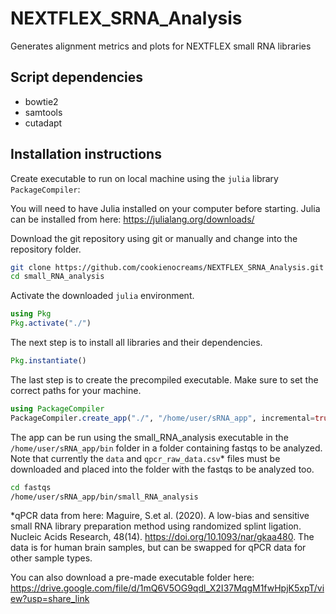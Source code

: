 # NEXTFLEX_SRNA_Analysis
Generates alignment metrics and plots for NEXTFLEX small RNA libraries

## Script dependencies
- bowtie2
- samtools
- cutadapt

## Installation instructions

Create executable to run on local machine using the `julia` library `PackageCompiler`:

You will need to have Julia installed on your computer before starting. Julia can be installed from here: https://julialang.org/downloads/

Download the git repository using git or manually and change into the repository folder.
```bash
git clone https://github.com/cookienocreams/NEXTFLEX_SRNA_Analysis.git small_RNA_analysis
cd small_RNA_analysis
```
Activate the downloaded `julia` environment.
```julia
using Pkg
Pkg.activate("./")
```
The next step is to install all libraries and their dependencies.
```julia
Pkg.instantiate()
```

The last step is to create the precompiled executable. Make sure to set the correct paths for your machine.

```julia
using PackageCompiler
PackageCompiler.create_app("./", "/home/user/sRNA_app", incremental=true, precompile_execution_file="./src/small_RNA_analysis.jl", include_lazy_artifacts=true)
```

The app can be run using the small_RNA_analysis executable in the `/home/user/sRNA_app/bin` folder in a folder containing fastqs to be analyzed. Note that currently the `data` and `qpcr_raw_data.csv`* files must be downloaded and placed into the folder with the fastqs to be analyzed too.

```bash
cd fastqs
/home/user/sRNA_app/bin/small_RNA_analysis
```

*qPCR data from here: Maguire, S.et al. (2020). A low-bias and sensitive small RNA library preparation method using randomized splint ligation. Nucleic Acids Research, 48(14). https://doi.org/10.1093/nar/gkaa480. The data is for human brain samples, but can be swapped for qPCR data for other sample types.

You can also download a pre-made executable folder here: https://drive.google.com/file/d/1mQ6V5OG9qdl_X2I37MqgM1fwHpjK5xpT/view?usp=share_link
